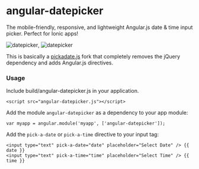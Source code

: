 # angular-datepicker

The mobile-friendly, responsive, and lightweight Angular.js date &amp; time input picker. Perfect for Ionic apps!

![datepicker](https://dl.dropboxusercontent.com/u/16304603/datepicker.PNG), ![datepicker](https://dl.dropboxusercontent.com/u/16304603/timepicker.PNG)

This is basically a [pickadate.js](https://github.com/amsul/pickadate.js) fork that completely removes the jQuery dependency and adds Angular.js directives.

### Usage

Include build/angular-datepicker.js in your application.

    <script src="angular-datepicker.js"></script>
    
Add the module `angular-datepicker` as a dependency to your app module:

    var myapp = angular.module('myapp', ['angular-datepicker']);
    
Add the `pick-a-date` or `pick-a-time` directive to your input tag:

    <input type="text" pick-a-date="date" placeholder="Select Date" /> {{ date }}
    <input type="text" pick-a-time="time" placeholder="Select Time" /> {{ time }}
